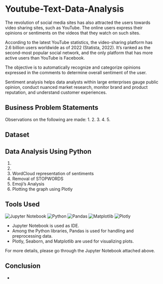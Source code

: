 # Youtube-Text-Data-Analysis

The revolution of social media sites has also attracted the users towards video sharing sites, such as YouTube. The online users express their opinions or sentiments on the videos that they watch on such sites.

According to the latest YouTube statistics, the video-sharing platform has 2.6 billion users worldwide as of 2022 (Statista, 2022). It’s ranked as the second-most popular social network, and the only platform that has more active users than YouTube is Facebook. 

The objective is to automatically recognize and categorize opinions expressed in the comments to determine overall sentiment of the user.

Sentiment analysis helps data analysts within large enterprises gauge public opinion, conduct nuanced market research, monitor brand and product reputation, and understand customer experiences. 

## Business Problem Statements

Observations on the following are made:
1. 
2. 
3. 
4. 
5. 

## Dataset

## Data Analysis Using Python

1. 
2. 
3. WordCloud representation of sentiments
4. Removal of STOPWORDS
5. Emoji’s Analysis
6. Plotting the graph using Plotly

### 

<p align="center"></p>
<p align="center"></p>

### 


<p align="center"></p>

### 


<p align="center"></p>

### 

<p align="center"></p>
<p align="center"></p>

### 

<p align="center"></p>

## Tools Used
![Jupyter Notebook](https://img.shields.io/badge/jupyter-%23FA0F00.svg?style=for-the-badge&logo=jupyter&logoColor=white)   ![Python](https://img.shields.io/badge/python-3670A0?style=for-the-badge&logo=python&logoColor=ffdd54)   ![Pandas](https://img.shields.io/badge/pandas-%23150458.svg?style=for-the-badge&logo=pandas&logoColor=white)   ![Matplotlib](https://img.shields.io/badge/Matplotlib-%23#ffffff.svg?style=for-the-badge&logo=Matplotlib&logoColor=white)   ![Plotly](https://img.shields.io/badge/Plotly-%233F4F75.svg?style=for-the-badge&logo=plotly&logoColor=white)

- Jupyter Notebook is used as IDE.
- Among the Python libraries, Pandas is used for handling and preprocessing data.
- Plotly, Seaborn, and Matplotlib are used for visualizing plots.

For more details, please go through the Jupyter Notebook attached above.

## Conclusion
- 
